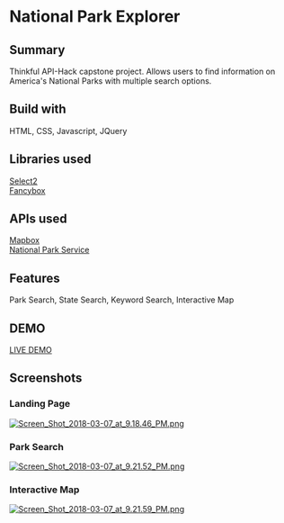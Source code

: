 # National Park Explorer

## Summary
Thinkful API-Hack capstone project. Allows users to find information on America's National Parks with multiple search options.

## Build with
HTML, CSS, Javascript, JQuery

## Libraries used
[Select2](https://select2.org/) <br>
[Fancybox](https://fancyapps.com/fancybox/3/)

## APIs used
[Mapbox](https://www.mapbox.com/developers/) <br>
[National Park Service](https://www.nps.gov/subjects/digital/nps-data-api.htm)


## Features
Park Search, State Search, Keyword Search, Interactive Map

## DEMO
[LIVE DEMO](https://quanda.github.io/natl-park-explorer/)

## Screenshots
### Landing Page
[![Screen_Shot_2018-03-07_at_9.18.46_PM.png](https://s10.postimg.org/6bou1hk7t/Screen_Shot_2018-03-07_at_9.18.46_PM.png)](https://postimg.org/image/td5f78jv9/)

### Park Search
[![Screen_Shot_2018-03-07_at_9.21.52_PM.png](https://s10.postimg.org/aktk3oq21/Screen_Shot_2018-03-07_at_9.21.52_PM.png)](https://postimg.org/image/ptjhhgjqd/)

### Interactive Map
[![Screen_Shot_2018-03-07_at_9.21.59_PM.png](https://s10.postimg.org/cpdx4rjyx/Screen_Shot_2018-03-07_at_9.21.59_PM.png)](https://postimg.org/image/etya5ullh/)



